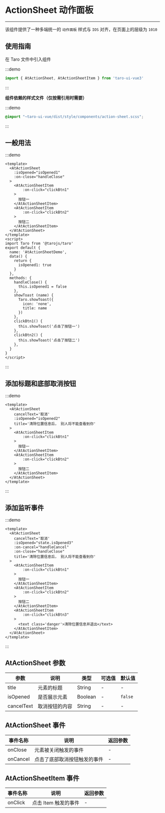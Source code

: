 # ActionSheet 动作面板

---

该组件提供了一种多端统一的 `动作面板` 样式与 `IOS` 对齐，在页面上的层级为 `1010`

## 使用指南

在 Taro 文件中引入组件

:::demo

```js
import { AtActionSheet, AtActionSheetItem } from 'taro-ui-vue3'
```

:::

**组件依赖的样式文件（仅按需引用时需要）**

:::demo

```scss
@import "~taro-ui-vue/dist/style/components/action-sheet.scss";
```

:::

## 一般用法

:::demo

```vue
<template>
  <AtActionSheet
    :isOpened="isOpened1"
    :on-close="handleClose"
  >
    <AtActionSheetItem
        :on-click="clickBtn1"
    >
      按钮一
    </AtActionSheetItem>
    <AtActionSheetItem
        :on-click="clickBtn2"
    >
      按钮二
    </AtActionSheetItem>
  </AtActionSheet>
</template>
<script>
import Taro from '@tarojs/taro'
export default {
  name: 'AtActionSheetDemo',
  data() {
    return {
      isOpened1: true
    }
  },
  methods: {
    handleClose() {
      this.isOpened1 = false
    },
    showToast (name) {
      Taro.showToast({
        icon: 'none',
        title: name
      })
    },
    clickBtn1() {
      this.showToast('点击了按钮一')
    },
    clickBtn2() {
      this.showToast('点击了按钮二')
    },
  }
}
</script>
```

:::

## 添加标题和底部取消按钮

:::demo

```vue
<template>
  <AtActionSheet
    cancelText='取消'
    :isOpened="isOpened2"
    title='清除位置信息后， 别人将不能查看到你'
  >
    <AtActionSheetItem
        :on-click="clickBtn1"
    >
      按钮一
    </AtActionSheetItem>
    <AtActionSheetItem
        :on-click="clickBtn2"
    >
      按钮二
    </AtActionSheetItem>
  </AtActionSheet>
</template>
```

:::

## 添加监听事件

:::demo

```vue
<template>
  <AtActionSheet
    cancelText='取消'
    :isOpened="state.isOpened3"
    :on-cancel="handleCancel"
    :on-close="handleClose"
    title='清除位置信息后， 别人将不能查看到你'
  >
    <AtActionSheetItem
        :on-click="clickBtn1"
    >
      按钮一
    </AtActionSheetItem>
    <AtActionSheetItem
        :on-click="clickBtn2"
    >
      按钮二
    </AtActionSheetItem>
    <AtActionSheetItem
        :on-click="clickBtn3"
    >
      <text class='danger'>清除位置信息并退出</text>
    </AtActionSheetItem>
  </AtActionSheet>
</template>
```

:::

## AtActionSheet 参数

| 参数       | 说明           | 类型    | 可选值 | 默认值  |
| ---------- | -------------- | ------- | ------ | ------- |
| title      | 元素的标题     | String  | -      | -       |
| isOpened   | 是否展示元素   | Boolean | -      | `false` |
| cancelText | 取消按钮的内容 | String  | -      | -       |

## AtActionSheet 事件

| 事件名称 | 说明                         | 返回参数 |
| -------- | ---------------------------- | -------- |
| onClose  | 元素被关闭触发的事件         | -        |
| onCancel | 点击了底部取消按钮触发的事件 | -        |

## AtActionSheetItem 事件

| 事件名称 | 说明                 | 返回参数 |
| -------- | -------------------- | -------- |
| onClick  | 点击 Item 触发的事件 | -        |
